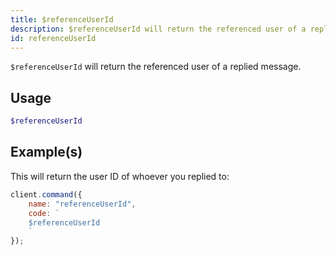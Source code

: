 ```yaml
---
title: $referenceUserId
description: $referenceUserId will return the referenced user of a replied message.
id: referenceUserId
---
```


`$referenceUserId` will return the referenced user of a replied message.

## Usage

```php
$referenceUserId
```

## Example(s)

This will return the user ID of whoever you replied to:

```js
client.command({
    name: "referenceUserId",
    code: `
    $referenceUserId
    `
});
```
